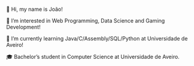 👋 Hi, my name is João!

👀 I’m interested in Web Programming, Data Science and Gaming Development!

🌱 I’m currently learning Java/C/Assembly/SQL/Python at Universidade de Aveiro!

🎓 Bachelor’s student in Computer Science at Universidade de Aveiro.
